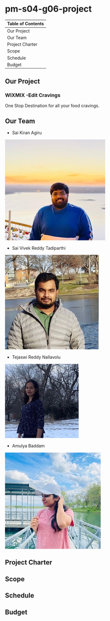 # pm-s04-g06-project

| Table of Contents |
|-------------------|
| Our Project       |
| Our Team          |
| Project Charter   |
| Scope             |
| Schedule          |
| Budget            |


## Our Project
   ### WIXMIX -Edit Cravings
   One Stop Destination for all your food cravings.
   

## Our Team

   * Sai Kiran Agiru

   ![sai](pictures/Saikiran.jpg)

   * Sai Vivek Reddy Tadiparthi

   ![vivek](pictures/Vivek.jpg)

   * Tejaswi Reddy Nallavolu 

   ![teju](pictures/Tejaswi.JPG) 

   * Amulya Baddam
   
   ![amulya](pictures/Amulya.jpg)


## Project Charter



## Scope



## Schedule



## Budget
